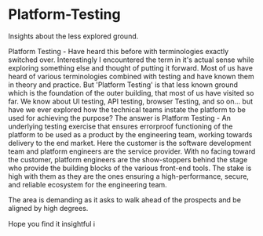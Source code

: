 # Platform-Testing
Insights about the less explored ground.

Platform Testing - Have heard this before with terminologies exactly switched over. Interestingly I encountered the term in it's actual sense while exploring something else and thought of putting it forward.
Most of us have heard of various terminologies combined with testing and have known them in theory and practice.
But 'Platform Testing' is that less known ground which is the foundation of the outer building, that most of us have visited so far.
We know about UI testing, API testing, browser Testing, and so on... but have we ever explored how the technical teams instate the platform to be used for achieving the purpose?
The answer is Platform Testing - An underlying testing exercise that ensures errorproof functioning of the platform to be used as a product by the engineering team, working towards delivery to the end market.
Here the customer is the software development team and platform engineers are the service provider.
With no facing toward the customer, platform engineers are the show-stoppers behind the stage who provide the building blocks of the various front-end tools. 
The stake is high with them as they are the ones ensuring a high-performance, secure, and reliable ecosystem for the engineering team.

The area is demanding as it asks to walk ahead of the prospects and be aligned by high degrees.

Hope you find it insightful ℹ️

